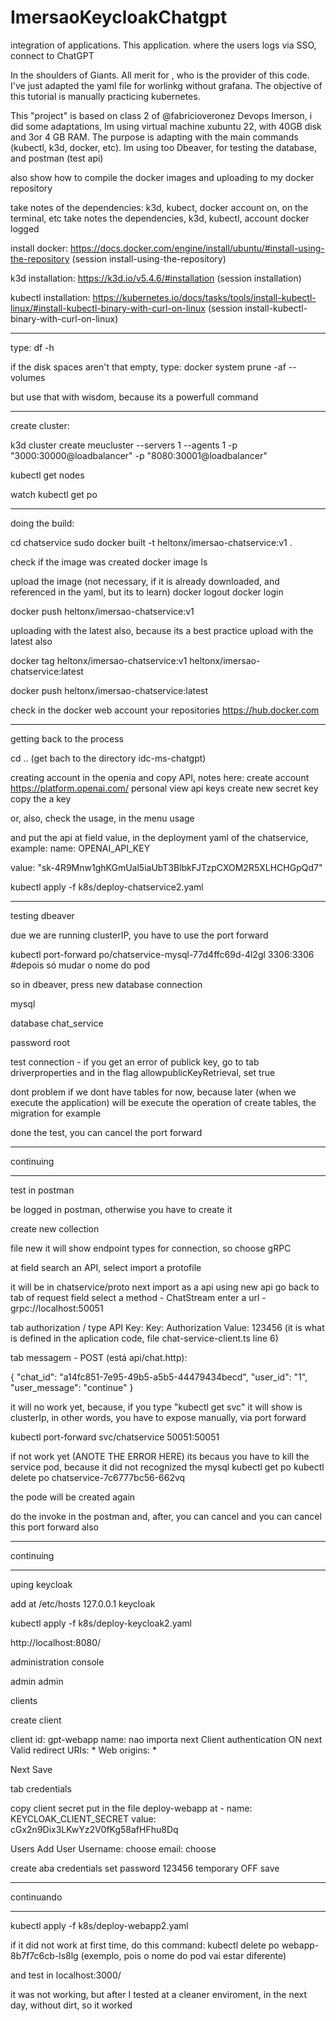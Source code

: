 # ImersaoKeycloakChatgpt
integration of applications. This application. where the users logs via SSO, connect to ChatGPT

In the shoulders of Giants. All merit for , who is the provider of this code. I've just adapted the yaml file for worlinkg without grafana.
The objective of this tutorial is manually practicing kubernetes.


This "project" is based on class 2 of @fabricioveronez Devops Imerson, i did some adaptations, Im using virtual machine xubuntu 22, with 40GB disk and 3or 4 GB RAM.
The purpose is adapting with the main commands (kubectl, k3d, docker, etc).
Im using too Dbeaver, for testing the database, and postman (test api)

also show how to compile the docker images and uploading to my docker repository

take notes of the dependencies: k3d, kubect, docker account on, on the terminal, etc
take notes the dependencies, k3d, kubectl, account docker logged

install docker:
https://docs.docker.com/engine/install/ubuntu/#install-using-the-repository
(session install-using-the-repository)

k3d installation:
https://k3d.io/v5.4.6/#installation
(session installation)

kubectl installation:
https://kubernetes.io/docs/tasks/tools/install-kubectl-linux/#install-kubectl-binary-with-curl-on-linux
(session install-kubectl-binary-with-curl-on-linux)

-----

type: df -h

if the disk spaces aren't that empty, 
type: 
docker system prune -af --volumes

but use that with wisdom, because its a powerfull command

-----



create cluster:

k3d cluster create meucluster --servers 1 --agents 1 -p "3000:30000@loadbalancer" -p "8080:30001@loadbalancer"

kubectl get nodes

watch kubectl get po



------

doing the build:

cd chatservice
sudo docker built -t heltonx/imersao-chatservice:v1 .

check if the image was created
docker image ls

upload the image (not necessary, if it is already downloaded, and referenced in the yaml, but its to learn)
docker logout
docker login

docker push heltonx/imersao-chatservice:v1 

uploading with the latest also, because its a best practice upload with the latest also

docker tag heltonx/imersao-chatservice:v1 heltonx/imersao-chatservice:latest

docker push heltonx/imersao-chatservice:latest

check in the docker web account your repositories
https://hub.docker.com

-------

getting back to the process

cd .. (get bach to the directory idc-ms-chatgpt)

creating account in the openia and copy API, notes here:
create account
https://platform.openai.com/
personal
view api keys
create new secret key
copy the a key

or, also, check the usage, in the menu usage

and put the api at field value, in the deployment yaml of the chatservice, example:
name: OPENAI_API_KEY

value: "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"

kubectl apply -f k8s/deploy-chatservice2.yaml


-----------------

testing dbeaver

due we are running clusterIP, you have to use the port forward

kubectl port-forward po/chatservice-mysql-77d4ffc69d-4l2gl 3306:3306 #depois só mudar o nome do pod

so in dbeaver, press new database connection

mysql

database chat_service

password root

test connection - if you get an error of publick key, go to tab driverproperties and in the flag
allowpublicKeyRetrieval, set true

dont problem if we dont have tables for now, because later (when we execute the application) will be execute the operation of create tables, the migration for example

done the test, you can cancel  the port forward

-----------------

continuing

-----------------
test in postman

be logged in postman, otherwise you have to create it

create new collection

file new
it will show endpoint types for connection, so choose gRPC

at field search an API, select import a protofile

it will be in chatservice/proto
next
import as a api
using new api
go back to tab of request
field select a method - ChatStream
enter a url - grpc://localhost:50051

tab authorization / type API Key:
Key: Authorization
Value: 123456 
(it is what is defined in the aplication code, file chat-service-client.ts line 6)

tab messagem - POST (está api/chat.http):

{
    "chat_id": "a14fc851-7e95-49b5-a5b5-44479434becd",
    "user_id": "1",
    "user_message": "continue"
}


it will no work yet, because, if you type "kubectl get svc"
it will show is clusterIp, in other words, you have to expose manually, via port forward

kubectl port-forward svc/chatservice 50051:50051

if not work yet (ANOTE THE ERROR HERE) its becaus you have to kill the service pod, because it did not recognized the mysql
kubectl get po
kubectl delete po chatservice-7c6777bc56-662vq

the pode will be created again

do the invoke in the postman
and, after, you can cancel
and you can cancel this port forward also

-----------------

continuing

-----------------

uping keycloak

add at /etc/hosts
127.0.0.1 keycloak

kubectl apply -f k8s/deploy-keycloak2.yaml 

http://localhost:8080/

administration console

admin
admin

clients

create client

client id: gpt-webapp
name: nao importa
next
Client authentication ON
next
Valid redirect URIs: *
Web origins: *

Next
Save

tab credentials

copy client secret
put in the file deploy-webapp at
        - name: KEYCLOAK_CLIENT_SECRET
          value: cGx2n9Dix3LKwYz2V0fKg58afHFhu8Dq

Users
Add User
Username: choose
email: choose

create
aba credentials
set password
123456
temporary OFF
save

-----------------

continuando

-----------------


kubectl apply -f k8s/deploy-webapp2.yaml

if it did not work at first time, do this command:
kubectl delete po webapp-8b7f7c6cb-ls8lg (exemplo, pois o nome do pod vai estar diferente)

and test in 
localhost:3000/


it was not working,
but after I tested at a cleaner enviroment, in the next day, without dirt, so it worked
